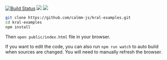 [![Build Status](https://travis-ci.org/calmm-js/kral-examples.svg?branch=master)](https://travis-ci.org/calmm-js/kral-examples) [![](https://david-dm.org/calmm-js/kral-examples.svg)](https://david-dm.org/calmm-js/kral-examples) [![](https://david-dm.org/calmm-js/kral-examples/dev-status.svg)](https://david-dm.org/calmm-js/kral-examples#info=devDependencies)

```bash
git clone https://github.com/calmm-js/kral-examples.git
cd kral-examples
npm install
```

Then `open public/index.html` file in your browser.

If you want to edit the code, you can also run `npm run watch` to auto build
when sources are changed.  You will need to manually refresh the browser.

